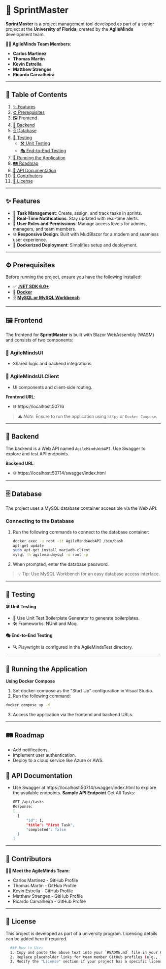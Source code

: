 # 🌟 **SprintMaster**

**SprintMaster** is a project management tool developed as part of a senior project at the **University of Florida**, created by the **AgileMinds** development team.

👨‍💻 **AgileMinds Team Members**:
- **Carlos Martinez**
- **Thomas Martin**
- **Kevin Estrella**
- **Matthew Strenges**
- **Ricardo Carvalheira**

---

## 📖 **Table of Contents**

1. [✨ Features](#-features)
2. [⚙️ Prerequisites](#️-prerequisites)
3. [🖼️ Frontend](#-frontend)
4. [🔧 Backend](#-backend)
5. [🗄️ Database](#-database)
6. [🧪 Testing](#-testing)
   - [🛠️ Unit Testing](#️-unit-testing)
   - [🎭 End-to-End Testing](#-end-to-end-testing)
7. [🚀 Running the Application](#-running-the-application)
8. [🛤️ Roadmap](#️-roadmap)
9. [📃 API Documentation](#-api-documentation)
10. [🤝 Contributors](#-contributors)
11. [📝 License](#-license)

---

## ✨ **Features**

- 📝 **Task Management**: Create, assign, and track tasks in sprints.
- 🔔 **Real-Time Notifications**: Stay updated with real-time alerts.
- 👥 **User Roles and Permissions**: Manage access levels for admins, managers, and team members.
- 🌐 **Responsive Design**: Built with MudBlazor for a modern and seamless user experience.
- 🐳 **Dockerized Deployment**: Simplifies setup and deployment.

---

## ⚙️ **Prerequisites**

Before running the project, ensure you have the following installed:

- ✅ [**.NET SDK 6.0+**](https://dotnet.microsoft.com/download/dotnet/6.0)
- 🐳 [**Docker**](https://www.docker.com/)
- 🗄️ [**MySQL or MySQL Workbench**](https://www.mysql.com/products/workbench/)

---

## 🖼️ **Frontend**

The frontend for **SprintMaster** is built with Blazor WebAssembly (WASM) and consists of two components:

### 📂 **AgileMindsUI**
- Shared logic and backend integrations.

### 📂 **AgileMindsUI.Client**
- UI components and client-side routing.

**Frontend URL**:
- 🌐 https://localhost:50716

> ⚠️ *Note*: Ensure to run the application using `https` or `Docker Compose`.

---

## 🔧 **Backend**

The backend is a Web API named `AgileMindsWebAPI`. Use Swagger to explore and test API endpoints.

**Backend URL**:
- 🌐 https://localhost:50714/swagger/index.html

---

## 🗄️ **Database**

The project uses a MySQL database container accessible via the Web API.

### **Connecting to the Database**
1. Run the following commands to connect to the database container:
   ```sh
   docker exec -u root -it AgileMindsWebAPI /bin/bash
   apt-get update
   sudo apt-get install mariadb-client
   mysql -h agilemindmysql -u root -p
   ```
2. When prompted, enter the database password.
> 💡 Tip: Use MySQL Workbench for an easy database access interface.

---

## 🧪 Testing
**🛠️ Unit Testing**
- 🧪 Use Unit Test Boilerplate Generator to generate boilerplates.
- 🛠️ Frameworks: NUnit and Moq.
  
**🎭 End-to-End Testing**
- 🔍 Playwright is configured in the AgileMindsTest directory.

---

## 🚀 Running the Application
**Using Docker Compose**
1. Set docker-compose as the "Start Up" configuration in Visual Studio.
2. Run the following command:
  ```sh
  docker compose up -d
  ```
3. Access the application via the frontend and backend URLs.

---

## 🛤️ Roadmap
- Add notifications.
- Implement user authentication.
- Deploy to a cloud service like Azure or AWS.

## 📃 API Documentation
- Use Swagger at https://localhost:50714/swagger/index.html to explore the available endpoints.
**Sample API Endpoint**
Get All Tasks:
  ```sh
  GET /api/tasks
  Response:
  [
    {
        "id": 1,
        "title": "First Task",
        "completed": false
    }
  ]
  ```

---
  
## 🤝 Contributors
**👨‍💻 Meet the AgileMinds Team:**
- Carlos Martinez - GitHub Profile
- Thomas Martin - GitHub Profile
- Kevin Estrella - GitHub Profile
- Matthew Strenges - GitHub Profile
- Ricardo Carvalheira - GitHub Profile

---

## 📝 License
This project is developed as part of a university program. Licensing details can be added here if required.
```sh
  ### How to Use:
  1. Copy and paste the above text into your `README.md` file in your GitHub repository.
  2. Replace placeholder links for team member GitHub profiles (e.g., `[GitHub Profile](#)`) with actual URLs.
  3. Modify the "License" section if your project has a specific license type.
```
